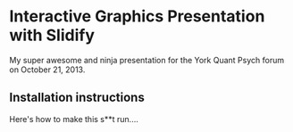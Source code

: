 # Interactive Graphics Presentation with Slidify

My super awesome and ninja presentation for the York Quant Psych forum on October 21, 2013.

## Installation instructions

Here's how to make this s**t run....
